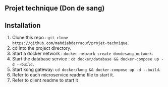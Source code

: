 ## Projet technique (Don de sang)

## Installation

1. Clone this repo : `git clone https://github.com/mahdiabderraouf/projet-technique`.
2. cd into the project directory.
3. Start a docker network : `docker network create dondesang_network`.
4. Start the database service : `cd docker/database && docker-compose up -d --build`.
5. Start kong gateway: `cd docker/kong && docker-compose up -d --build`.
6. Refer to each microservice readme file to start it.
7. Refer to client readme to start it
